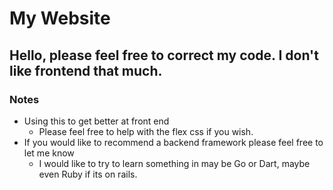 # **My Website**
Hello, please feel free to correct my code. I don't like frontend that much.
---
### Notes
- Using this to get better at front end
	- Please feel free to help with the flex css if you wish.
- If you would like to recommend a backend framework please feel free to let me know
	- I would like to try to learn something in may be Go or Dart, maybe even Ruby if its on rails.
